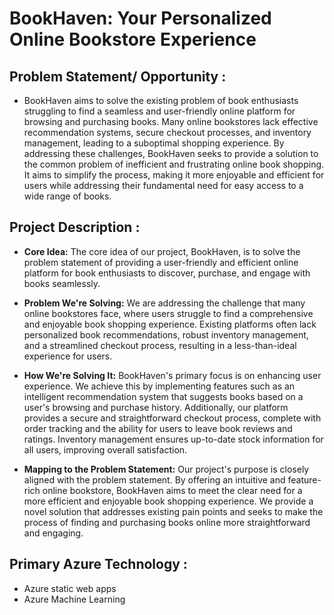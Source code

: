 # BookHaven: Your Personalized Online Bookstore Experience

## Problem Statement/ Opportunity : 
- BookHaven aims to solve the existing problem of book enthusiasts struggling to find a seamless and user-friendly online platform for browsing and purchasing books. Many online bookstores lack effective recommendation systems, secure checkout processes, and inventory management, leading to a suboptimal shopping experience. By addressing these challenges, BookHaven seeks to provide a solution to the common problem of inefficient and frustrating online book shopping. It aims to simplify the process, making it more enjoyable and efficient for users while addressing their fundamental need for easy access to a wide range of books.

## Project Description :
- **Core Idea:** The core idea of our project, BookHaven, is to solve the problem statement of providing a user-friendly and efficient online platform for book enthusiasts to discover, purchase, and engage with books seamlessly.

- **Problem We're Solving:** We are addressing the challenge that many online bookstores face, where users struggle to find a comprehensive and enjoyable book shopping experience. Existing platforms often lack personalized book recommendations, robust inventory management, and a streamlined checkout process, resulting in a less-than-ideal experience for users.

- **How We're Solving It:** BookHaven's primary focus is on enhancing user experience. We achieve this by implementing features such as an intelligent recommendation system that suggests books based on a user's browsing and purchase history. Additionally, our platform provides a secure and straightforward checkout process, complete with order tracking and the ability for users to leave book reviews and ratings. Inventory management ensures up-to-date stock information for all users, improving overall satisfaction.

- **Mapping to the Problem Statement:** Our project's purpose is closely aligned with the problem statement. By offering an intuitive and feature-rich online bookstore, BookHaven aims to meet the clear need for a more efficient and enjoyable book shopping experience. We provide a novel solution that addresses existing pain points and seeks to make the process of finding and purchasing books online more straightforward and engaging.

## Primary Azure Technology :
- Azure static web apps
- Azure Machine Learning

